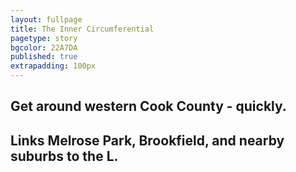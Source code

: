 ```yaml
---
layout: fullpage
title: The Inner Circumferential
pagetype: story
bgcolor: 22A7DA
published: true
extrapadding: 100px
---
```


## Get around western Cook County - quickly.

## Links **Melrose Park**, **Brookfield**, and nearby suburbs to the L.</p>